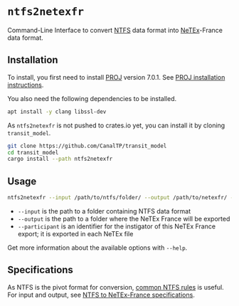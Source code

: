 # `ntfs2netexfr`

Command-Line Interface to convert [NTFS] data format into [NeTEx]-France data
format.

[NTFS]: https://github.com/CanalTP/ntfs-specification/blob/master/ntfs_fr.md
[NeTEx]: http://netex-cen.eu

## Installation

To install, you first need to install [PROJ] version 7.0.1.  See [PROJ
installation instructions].

[PROJ]: https://proj.org/
[PROJ installation instructions]: https://github.com/OSGeo/PROJ#installation

You also need the following dependencies to be installed.

```bash
apt install -y clang libssl-dev
```

As `ntfs2netexfr` is not pushed to crates.io yet, you can install it by cloning `transit_model`.

```bash
git clone https://github.com/CanalTP/transit_model
cd transit_model
cargo install --path ntfs2netexfr
```

## Usage

```bash
ntfs2netexfr --input /path/to/ntfs/folder/ --output /path/to/netexfr/ --participant CanalTP
```

* `--input` is the path to a folder containing NTFS data format
* `--output` is the path to a folder where the NeTEx France will be exported
* `--participant` is an identifier for the instigator of this NeTEx France
  export; it is exported in each NeTEx file

Get more information about the available options with `--help`.

## Specifications

As NTFS is the pivot format for conversion, [common NTFS rules] is useful.\
For input and output, see [NTFS to NeTEx-France specifications].

[common NTFS rules]: ../documentation/common_ntfs_rules.md
[NTFS to NeTEx-France specifications]: ../documentation/ntfs_to_netex_france_specs.md
